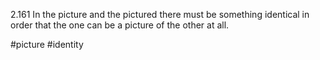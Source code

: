 2.161 In the picture and the pictured there must be something identical in order that the one can be a picture of the other at all.

#picture #identity 